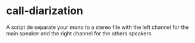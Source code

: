 # call-diarization
A script de separate your mono to a stereo file with the left channel for the main speaker and the right channel for the others speakers
